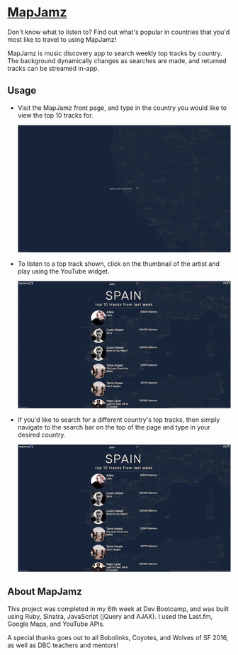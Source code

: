 # [MapJamz](http://mapjamz.herokuapp.com/)

Don't know what to listen to? Find out what's popular in countries that you'd most like to travel to using MapJamz!

MapJamz is music discovery app to search weekly top tracks by country. The background dynamically changes as searches are made, and returned tracks can be streamed in-app.

## Usage

* Visit the MapJamz front page, and type in the country you would like to view the top 10 tracks for.

  ![](public/mapjamz0.gif)

* To listen to a top track shown, click on the thumbnail of the artist and play using the YouTube widget.

  ![](public/mapjamz1.gif)

* If you'd like to search for a different country's top tracks, then simply navigate to the search bar on the top of the page and type in your desired country.

  ![](public/mapjamz2.gif)

## About MapJamz

This project was completed in my 6th week at Dev Bootcamp, and was built using Ruby, Sinatra, JavaScript (jQuery and AJAX). I used the Last.fm, Google Maps, and YouTube APIs.

A special thanks goes out to all Bobolinks, Coyotes, and Wolves of SF 2016, as well as DBC teachers and mentors!
